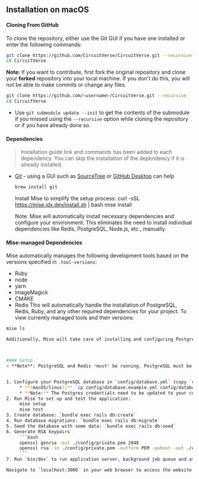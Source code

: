 ## Installation on macOS

#### Cloning From GitHub
To clone the repository, either use the Git GUI if you have one installed or enter the following commands:
```sh
git clone https://github.com/CircuitVerse/CircuitVerse.git --recursive
cd CircuitVerse
```

**Note:** If you want to contribute, first fork the original repository and clone your **forked** repository into your local machine. If you don't do this, you will not be able to make commits or change any files.
```sh
git clone https://github.com/<username>/CircuitVerse.git --recursive
cd CircuitVerse
```

- Use `git submodule update --init` to get the contents of the submodule if you missed using the `--recursive` option while cloning the repository or if you have already done so.

#### Dependencies
> Installation guide link and commands has been added to each dependency. You can skip the installation of the dependency if it is already installed.
- [Git](https://git-scm.com/) - using a GUI such as [SourceTree](https://www.sourcetreeapp.com/) or [GitHub Desktop](https://desktop.github.com/) can help
     ```bash
     brew install git
     ```

     Install Mise to simplify the setup process:
     curl -sSL https://mise.jdx.dev/install.sh | bash
     mise install

     Note: Mise will automatically install necessary dependencies and configure your environment. This eliminates the need to install individual dependencies like Redis, PostgreSQL, Node.js, etc., manually.

#### Mise-managed Dependencies

Mise automatically manages the following development tools based on the versions specified in `.tool-versions`:
- Ruby 
- node
- yarn
- ImageMagick
- CMAKE
- Redis
This will automatically handle the installation of PostgreSQL, Redis, Ruby, and any other required dependencies for your project.
To view currently managed tools and their versions:
```bash
mise ls

Additionally, Mise will take care of installing and configuring PostgreSQL, Redis, Ruby, and any other required dependencies for your project. 



#### Setup
> **Note**: PostgreSQL and Redis *must* be running. PostgreSQL must be configured with a default user


1. Configure your PostgreSQL database in `config/database.yml` (copy `config/database.example.yml` for the template): 
     * **(macOS/linux):** `cp config/database.example.yml config/database.yml`
     * **Note:** The Postgres credentials need to be updated to your currently running database
2. Run Mise to set up and test the application:
     mise setup
     mise test
3. Create database: `bundle exec rails db:create`
4. Run database migrations: `bundle exec rails db:migrate`
5. Seed the database with some data: `bundle exec rails db:seed`
6. Generate RSA keypairs
     ```bash
     openssl genrsa -out ./config/private.pem 2048
     openssl rsa -in ./config/private.pem -outform PEM -pubout -out ./config/public.pem
     ```
7. Run `bin/dev` to run application server, background job queue and asset compiler

Navigate to `localhost:3000` in your web browser to access the website.
